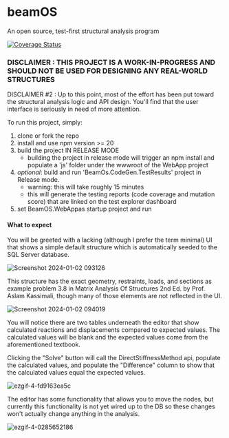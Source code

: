 # beamOS
An open source, test-first structural analysis program

[![Coverage Status](https://coveralls.io/repos/github/connorivy/beamOS/badge.svg?branch=main)](https://coveralls.io/github/connorivy/beamOS?branch=main)

### DISCLAIMER : THIS PROJECT IS A WORK-IN-PROGRESS AND SHOULD NOT BE USED FOR DESIGNING ANY REAL-WORLD STRUCTURES

DISCLAIMER #2 : Up to this point, most of the effort has been put toward the structural analysis logic and API design. You'll find that the user interface is seriously in need of more attention.

To run this project, simply:
1. clone or fork the repo
1. install and use npm version >= 20
1. build the project IN RELEASE MODE
    - building the project in release mode will trigger an npm install and populate a 'js' folder under the wwwroot of the WebApp project
1. *optional*: build and run 'BeamOs.CodeGen.TestResults' project in Release mode.
    - warning: this will take roughly 15 minutes
    - this will generate the testing reports (code coverage and mutation score) that are linked on the test explorer dashboard
1. set BeamOS.WebAppas startup project and run

#### What to expect

You will be greeted with a lacking (although I prefer the term minimal) UI that shows a simple default structure which is automatically seeded to the SQL Server database.

![Screenshot 2024-01-02 093126](https://github.com/connorivy/beamOS/assets/43247197/57ed5ce8-227d-4dc2-b327-47822def42a3)


This structure has the exact geometry, restraints, loads, and sections as example problem 3.8 in Matrix Analysis Of Structures 2nd Ed.
 by Prof. Aslam Kassimali, though many of those elements are not reflected in the UI.

![Screenshot 2024-01-02 094019](https://github.com/connorivy/beamOS/assets/43247197/5a660b84-38b8-4781-b535-b61ff00c7cd2)

 You will notice there are two tables underneath the editor that show calculated reactions and displacements compared to expected values. The calculated values will be blank and the expected values come from the aforementioned textbook.

 Clicking the "Solve" button will call the DirectStiffnessMethod api, populate the calculated values, and populate the "Difference" column to show that the calculated values equal the expected values.

 ![ezgif-4-fd9163ea5c](https://github.com/connorivy/beamOS/assets/43247197/0c188e37-c8ee-4252-a7d6-4ab146923051)

  The editor has some functionality that allows you to move the nodes, but currently this functionality is not yet wired up to the DB so these changes won't actually change anything in the analysis.

 ![ezgif-4-0285652186](https://github.com/connorivy/beamOS/assets/43247197/3848de76-a6e0-4354-8453-b55898fade70)


